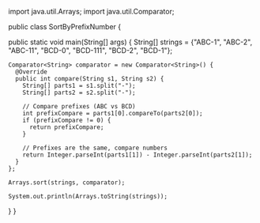 import java.util.Arrays;
import java.util.Comparator;

public class SortByPrefixNumber {

  public static void main(String[] args) {
    String[] strings = {"ABC-1", "ABC-2", "ABC-11", "BCD-0", "BCD-111", "BCD-2", "BCD-1"};

    Comparator<String> comparator = new Comparator<String>() {
      @Override
      public int compare(String s1, String s2) {
        String[] parts1 = s1.split("-");
        String[] parts2 = s2.split("-");

        // Compare prefixes (ABC vs BCD)
        int prefixCompare = parts1[0].compareTo(parts2[0]);
        if (prefixCompare != 0) {
          return prefixCompare;
        }

        // Prefixes are the same, compare numbers
        return Integer.parseInt(parts1[1]) - Integer.parseInt(parts2[1]);
      }
    };

    Arrays.sort(strings, comparator);

    System.out.println(Arrays.toString(strings));
  }
}

